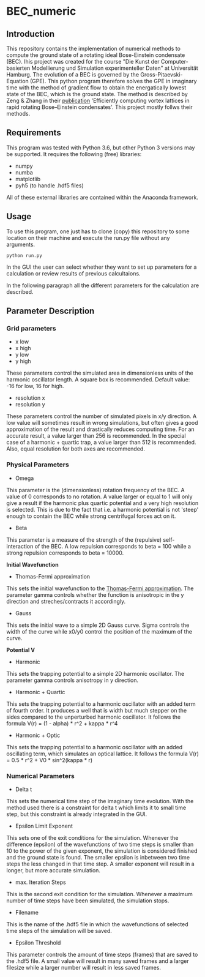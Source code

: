 # BEC_numeric

## Introduction
This repository contains the implementation of numerical methods to compute the ground state of a rotating ideal Bose-Einstein condensate (BEC).
Ihis project was created for the course "Die Kunst der Computer-basierten Modellierung und Simulation experimenteller Daten" at Universität Hamburg.
The evolution of a BEC is governed by the Gross-Pitaevski-Equation (GPE). This python program therefore solves the GPE in imaginary time with the method of gradient flow to obtain the energatically lowest state of the BEC, which is the ground state.
The method is described by Zeng & Zhang in their [publication](https://doi.org/10.1016/j.cpc.2008.12.003) 'Efficiently computing vortex lattices in rapid rotating Bose–Einstein condensates'. This project mostly follws their methods.

## Requirements
This program was tested with Python 3.6, but other Python 3 versions may be supported.
It requires the following (free) libraries:
 - numpy
 - numba
 - matplotlib
 - pyh5 (to handle .hdf5 files)

All of these external libraries are contained within the Anaconda framework.

## Usage
To use this program, one just has to clone (copy) this repository to some location on their machine and execute the run.py file without any arguments.
```
python run.py
```
In the GUI the user can select whether they want to set up parameters for a calculation or review results of previous calcultaions.

In the following paragraph all the different parameters for the calculation are described.

## Parameter Description
### Grid parameters
 - x low
 - x high
 - y low
 - y high

These parameters control the simulated area in dimensionless units of the harmonic oscillator length. A square box is recommended. Default value: -16 for low, 16 for high.

 - resolution x
 - resolution y

These parameters control the number of simulated pixels in x/y direction. A low value will sometimes result in wrong simulations, but often gives a good approximation of the result and drastically reduces computing time. For an accurate result, a value larger than 256 is recommended. In the special case of a harmonic + quartic trap, a value larger than 512 is recommended. Also, equal resolution for both axes are recommended.

### Physical Parameters
 - Omega

This parameter is the (dimensionless) rotation frequency of the BEC. A value of 0 corresponds to no rotation. A value larger or equal to 1 will only give a result if the harmonic plus quartic potential and a very high resolution is selected. This is due to the fact that i.e. a harmonic potential is not 'steep' enough to contain the BEC while strong centrifugal forces act on it.

 - Beta

This parameter is a measure of the strength of the (repulsive) self-interaction of the BEC. A low repulsion corresponds to beta = 100 while a strong repulsion corresponds to beta = 10000.

**Initial Wavefunction**
- Thomas-Fermi approximation

This sets the initial wavefunction to the [Thomas-Fermi approximation](https://en.wikipedia.org/wiki/Gross%E2%80%93Pitaevskii_equation#Thomas%E2%80%93Fermi_approximation).
The parameter gamma controls whether the function is anisotropic in the y direction and streches/contracts it accordingly.

- Gauss

This sets the initial wave to a simple 2D Gauss curve.
Sigma controls the width of the curve while x0/y0 control the position of the maximum of the curve.

**Potential V**

- Harmonic

This sets the trapping potential to a simple 2D harmonic oscillator. The parameter gamma controls anisotropy in y direction.

- Harmonic + Quartic

This sets the trapping potential to a harmonic oscillator with an added term of fourth order. It produces a well that is width but much stepper on the sides compared to the unperturbed harmonic oscillator. It follows the formula V(r) = (1 - alpha) * r^2 + kappa * r^4

- Harmonic + Optic

This sets the trapping potential to a harmonic oscillator with an added oscillating term, which simulates an optical lattice. It follows the formula V(r) = 0.5 * r^2 + V0 * sin^2(kappa * r)

### Numerical Parameters
 - Delta t

This sets the numerical time step of the imaginary time evolution. With the method used there is a constraint for delta t which limits it to small time step, but this constraint is already integrated in the GUI.

 - Epsilon Limit Exponent

This sets one of the exit conditions for the simulation. Whenever the difference (epsilon) of the wavefunctions of two time steps is smaller than 10 to the power of the given exponent, the simulation is considered finished and the ground state is found. The smaller epsilon is inbetween two time steps the less changed in that time step. A smaller exponent will result in a longer, but more accurate simulation.

 - max. Iteration Steps

This is the second exit condition for the simulation. Whenever a maximum number of time steps have been simulated, the simulation stops.

 - Filename

This is the name of the .hdf5 file in which the wavefunctions of selected time steps of the simulation will be saved.

 - Epsilon Threshold

This parameter controls the amount of time steps (frames) that are saved to the .hdf5 file. A small value will result in many saved frames and a larger filesize while a larger number will result in less saved frames.
